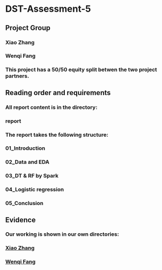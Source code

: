 # DST-Assessment-5

## Project Group
  ### Xiao Zhang
  ### Wenqi Fang
### This project has a 50/50 equity split betwen the two project partners.

## Reading order and requirements
### All report content is in the directory:
### report
### The report takes the following structure:
  ### 01_Introduction
  ### 02_Data and EDA
  ### 03_DT & RF by Spark
  ### 04_Logistic regression
  ### 05_Conclusion

## Evidence
### Our working is shown in our own directories:
  ### [Xiao Zhang](https://github.com/xiaozhang-github/DST-Assessment-5/tree/main/Xiao%20Zhang)
  ### [Wenqi Fang](https://github.com/xiaozhang-github/DST-Assessment-5/tree/main/Wenqi%20Fang)
